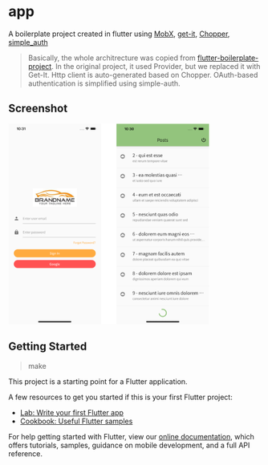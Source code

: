 # app

A boilerplate project created in flutter using [MobX](https://github.com/mobxjs/mobx.dart), [get-it](https://pub.dev/packages/get_it), [Chopper](https://pub.dev/packages/chopper), [simple_auth](https://github.com/clancey/simple_auth)


> Basically, the whole architrecture was copied from [flutter-boilerplate-project](https://github.com/zubairehman/flutter-boilerplate-project). In the original project, it used Provider, but we replaced it with Get-It. Http client is auto-generated based on Chopper. OAuth-based authentication is simplified using simple-auth.

## Screenshot

<img src="docs/screenshots.png" width="400"/>

## Getting Started

> make 

This project is a starting point for a Flutter application.

A few resources to get you started if this is your first Flutter project:

- [Lab: Write your first Flutter app](https://flutter.dev/docs/get-started/codelab)
- [Cookbook: Useful Flutter samples](https://flutter.dev/docs/cookbook)

For help getting started with Flutter, view our
[online documentation](https://flutter.dev/docs), which offers tutorials,
samples, guidance on mobile development, and a full API reference.
